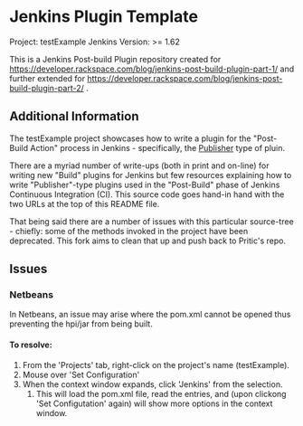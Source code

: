 # Jenkins Plugin Template

Project: testExample
Jenkins Version: >= 1.62

This is a Jenkins Post-build Plugin repository created for
https://developer.rackspace.com/blog/jenkins-post-build-plugin-part-1/ and
further extended for
https://developer.rackspace.com/blog/jenkins-post-build-plugin-part-2/ .

## Additional Information

The testExample project showcases how to write a plugin for the "Post-Build
Action" process in Jenkins  - specifically, the
[Publisher](http://javadoc.jenkins-ci.org/hudson/tasks/Publisher.html) type of
pluin.

There are a myriad number of write-ups (both in print and on-line) for writing
new "Build" plugins for Jenkins but few resources explaining how to write
"Publisher"-type plugins used in the "Post-Build" phase of Jenkins Continuous
Integration (CI). This source code goes hand-in hand with the two URLs at the
top of this README file.

That being said there are a number of issues with this particular source-tree -
chiefly: some of the methods invoked in the project have been deprecated. This
fork aims to clean that up and push back to Pritic's repo.

## Issues

### Netbeans

In Netbeans, an issue may arise where the pom.xml cannot be opened thus
preventing the hpi/jar from being built. 

#### To resolve: 

1. From the 'Projects' tab, right-click on the project's name (testExample).
1. Mouse over 'Set Configuration'
1. When the context window expands, click 'Jenkins' from the selection.
    1. This will load the pom.xml file, read the entries, and (upon clickong
       'Set Configutation' again) will show more options in the context window.



